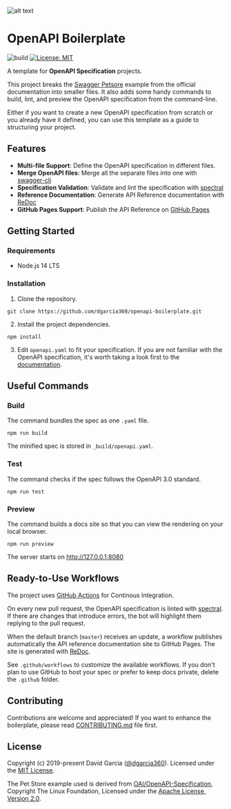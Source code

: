 ![alt text](https://github.com/dgarcia360/openapi-boilerplate/blob/master/docs/header.png?raw=true)

# OpenAPI Boilerplate

![build](https://github.com/dgarcia360/openapi-boilerplate/workflows/build/badge.svg)
[![License: MIT](https://img.shields.io/badge/License-MIT-yellow.svg)](https://opensource.org/licenses/MIT)

A template for **OpenAPI Specification** projects.

This project breaks the [Swagger Petsore](https://petstore.swagger.io/) example from the official documentation into smaller files. It also adds some handy commands to build, lint, and preview the OpenAPI specification from the command-line.

Either if you want to create a new OpenAPI specification from scratch or you already have it defined, you can use this template as a guide to structuring your project.

## Features

* **Multi-file Support**: Define the OpenAPI specification in different files.
* **Merge OpenAPI files**: Merge all the separate files into one with [swagger-cli](https://github.com/APIDevTools/swagger-cli)
* **Specification Validation**: Validate and lint the specification with [spectral](https://github.com/stoplightio/spectral)
* **Reference Documentation**: Generate API Reference documentation with [ReDoc](https://github.com/Redocly/redoc)
* **GitHub Pages Support**: Publish the API Reference on [GitHub Pages](https://pages.github.com)

## Getting Started

### Requirements

* Node.js 14 LTS

### Installation

1. Clone the repository.

```
git clone https://github.com/dgarcia360/openapi-boilerplate.git
```

2. Install the project dependencies.

```
npm install
```

3. Edit ```openapi.yaml``` to fit your specification. If you are not familiar with the OpenAPI specification, it's worth taking a look first to the [documentation](https://swagger.io/solutions/getting-started-with-oas/).

## Useful Commands

### Build

The command bundles the spec as one ``.yaml`` file.

```
npm run build
```

The minified spec is stored in ``_build/openapi.yaml``.

### Test

The command checks if the spec follows the OpenAPI 3.0 standard.

```
npm run test
```

### Preview

The command builds a docs site so that you can view the rendering on your local browser.

```
npm run preview
```

The server starts on http://127.0.0.1:8080

## Ready-to-Use Workflows

The project uses [GitHub Actions](https://github.com/features/actions) for Continous Integration.

On every new pull request, the OpenAPI specification is linted with  [spectral](https://github.com/stoplightio/spectral). If there are changes that introduce errors, the bot will highlight them replying to the pull request.

When the default branch (``master``) receives an update, a workflow publishes automatically the API reference documentation site to GitHub Pages. The site is generated with [ReDoc](https://github.com/Redocly/redoc).

See ``.github/workflows`` to customize the available workflows. If you don't plan to use GitHub to host your spec or prefer to keep docs private, delete the ``.github`` folder.

## Contributing

Contributions are welcome and appreciated! 
If you want to enhance the boilerplate, please read [CONTRIBUTING.md](CONTRIBUTING.md) file first.

## License

Copyright (c) 2019-present David Garcia ([@dgarcia360](https://davidgarcia.dev)). Licensed under the [MIT License](LICENSE.md).

The Pet Store example used is derived from [OAI/OpenAPI-Specification](https://github.com/OAI/OpenAPI-Specification), Copyright The Linux Foundation, Licensed under the [Apache License, Version 2.0](https://github.com/OAI/OpenAPI-Specification/blob/master/LICENSE).
